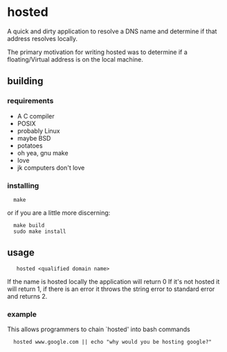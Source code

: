 # hosted

A quick and dirty application to resolve a DNS name and
determine if that address resolves locally.

The primary motivation for writing hosted was to
determine if a floating/Virtual address is on the local
machine.

## building

### requirements

  * A C compiler
  * POSIX
  * probably Linux
  * maybe BSD
  * potatoes
  * oh yea, gnu make
  * love
  * jk computers don't love

### installing

```
  make
```
or if you are a little more discerning:
```
  make build
  sudo make install
```

## usage

```
   hosted <qualified domain name>
```

If the name is hosted locally the application will return 0
If it's not hosted it will return 1, if there is an error it
throws the string error to standard error and returns 2.

### example
This allows programmers to chain `hosted' into bash commands
```
  hosted www.google.com || echo "why would you be hosting google?"
```
